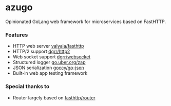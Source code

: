 # azugo

Opinionated GoLang web framework for microservices based on FastHTTP.

### Features

* HTTP web server [valyala/fasthttp](https://github.com/valyala/fasthttp)
* HTTP/2 support [dgrr/http2](https://github.com/dgrr/http2)
* Web socket support [dgrr/websocket](https://github.com/dgrr/websocket)
* Structured logger [go.uber.org/zap](https://github.com/uber-go/zap)
* JSON serialization [goccy/go-json](github.com/goccy/go-json)
* Built-in web app testing framework

### Special thanks to

* Router largely based on [fasthttp/router](github.com/fasthttp/router)
